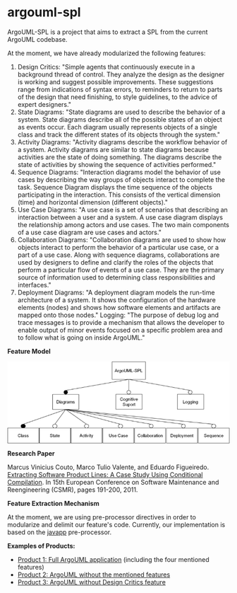 # argouml-spl

ArgoUML-SPL is a project that aims to extract a SPL from the current ArgoUML codebase.

At the moment, we have already modularized the following features:

<OL>

<LI> Design Critics: "Simple agents that continuously execute in a background thread of control. They analyze the design as the designer is working and suggest possible improvements. These suggestions range from indications of syntax errors, to reminders to return to parts of the design that need finishing, to style guidelines, to the advice of expert designers."

<LI> State Diagrams: "State diagrams are used to describe the behavior of a system. State diagrams describe all of the possible states of an object as events occur. Each diagram usually represents objects of a single class and track the different states of its objects through the system."

<LI> Activity Diagrams: "Activity diagrams describe the workflow behavior of a system. Activity diagrams are similar to state diagrams because activities are the state of doing something. The diagrams describe the state of activities by showing the sequence of activities performed."

<LI> Sequence Diagrams: "Interaction diagrams model the behavior of use cases by describing the way groups of objects interact to complete the task. Sequence Diagram displays the time sequence of the objects participating in the interaction. This consists of the vertical dimension (time) and horizontal dimension (different objects)."

<LI> Use Case Diagrams: "A use case is a set of scenarios that describing an interaction between a user and a system. A use case diagram displays the relationship among actors and use cases. The two main components of a use case diagram are use cases and actors."

<LI> Collaboration Diagrams: "Collaboration diagrams are used to show how objects interact to perform the behavior of a particular use case, or a part of a use case. Along with sequence diagrams, collaborations are used by designers to define and clarify the roles of the objects that perform a particular flow of events of a use case. They are the primary source of information used to determining class responsibilities and interfaces."

<LI> Deployment Diagrams: "A deployment diagram models the run-time architecture of a system. It shows the configuration of the hardware elements (nodes) and shows how software elements and artifacts are mapped onto those nodes."
Logging: "The purpose of debug log and trace messages is to provide a mechanism that allows the developer to enable output of minor events focused on a specific problem area and to follow what is going on inside ArgoUML."

</OL>

<P>
<B>Feature Model</B>

<img align="middle" alt="ArgoUML-SPL Feature Model" src="https://github.com/ASERG-UFMG/argouml-spl/blob/master/ArgoUML-SPL_FeatureModel.png"></center>

<P>
<B> Research Paper</B>

Marcus Vinicius Couto, Marco Tulio Valente, and Eduardo Figueiredo. <A HREF="http://homepages.dcc.ufmg.br/~mtov/pub/2011_csmr_argouml.pdf"> Extracting Software Product Lines: A Case Study Using Conditional Compilation</A>. In 15th European Conference on Software Maintenance and Reengineering (CSMR), pages 191-200, 2011.

<p>
<B>Feature Extraction Mechanism</B>

<p>At the moment, we are using pre-processor directives in order to modularize and delimit our feature's code. Currently, our implementation is based on the <a href="http://www.slashdev.ca/javapp/">javapp</a> pre-processor.</p>

<P>
<B>Examples of Products:</B>

<ul>

<li><a href="http://argouml-spl.tigris.org/downloads/argouml-spl_full.zip">Product 1: Full ArgoUML application</a> (including the four mentioned features) 

<li><a href="http://argouml-spl.tigris.org/downloads/argouml-spl_no-features.zip">Product 2: ArgoUML without the  mentioned features</a> 
		
<li><a href="http://argouml-spl.tigris.org/downloads/argouml-spl_no-cognitive.zip">Product 3: ArgoUML without Design Critics feature</a> 

</ul>
